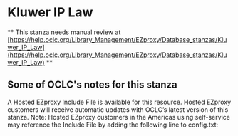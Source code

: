 # Kluwer IP Law
** This stanza needs manual review at [https://help.oclc.org/Library_Management/EZproxy/Database_stanzas/Kluwer_IP_Law](https://help.oclc.org/Library_Management/EZproxy/Database_stanzas/Kluwer_IP_Law) **

## Some of OCLC's notes for this stanza

A Hosted EZproxy Include File is available for this resource. Hosted EZproxy customers will receive automatic updates with OCLC&rsquo;s latest version of this stanza. Note: Hosted EZproxy customers in the Americas using self-service may reference the Include File by adding the following line to config.txt:

&nbsp;

&nbsp;
